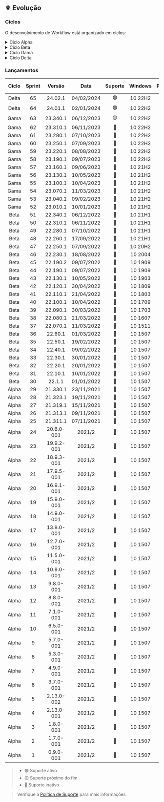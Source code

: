 ## :atom_symbol: Evolução

### Ciclos
O desenvolvimento de Workflow está organizado em ciclos:

<details>
<summary>Ciclo Alpha</summary>

Inicialmente escrito para o legado Prompt de Comando, o desenvolvimento de Workflow tem início no segundo semestre de 2021 com o _Ciclo Alpha_, período de aprendizagem da linguagem shell script, construção do núcleo do software e execução dos primeiros testes. Posteriormente portado para PowerShell 5.1, o algoritmo ganhou em complexidade e compatibilidade.

O universo de Tron criado por Steven Lisberger foi uma clara inspiração na construção do projeto desde as primeiras linhas de código. Há diversos easter eggs espalhados pelo algoritmo e interface das versões iniciais, no entanto elas não foram publicadas.

Ao longo do ano, a cadência no lançamento de novas versões trouxe funcionalidades e avanços significativos ao software como o suporte ao PowerShell 7.0 e a codificação de caracteres [UTF8NoBom](https://github.com/2uj1m28ohz/Database/blob/main/Development/CharacterEncoding.md), atualização de elementos da interface, migração para o formato de versionamento [CalVer](https://github.com/2uj1m28ohz/Database/blob/main/Development/SoftwareVersioning.md), suporte à compressão de dados, e a escolha de uma licença de software livre.

```
                        21.1.1-001                                         21.001.1
♦─────── SemVer ─────────┬─┬─┬──┬───────────────────── › CalVer V1 ─────────┬──┬──┬────────────────────────────── ›
                         │ │ │  └─┤ Build                                   │  │  └─┤ Revisão
                         │ │ └────┤ Patch                                   │  └────┤ Dia absoluto do ano
                         │ └──────┤ Minor                                   └───────┤ Ano
                         └────────┤ Major
```

</details>

<details>
<summary>Ciclo Beta</summary>

Após seis meses de desenvolvimento, Workflow deixou de ser um software restrito e ganhou um repositório no GitHub, sendo publicado sob a GPL-3.0.

A partir de então iniciou-se um importante período de transição e implementação conhecido como _Ciclo Beta_, onde a refatoração constante do código possibilitado pelo lançamento de novas versões com o intervalo de apenas dez dias aplicou os conceitos da filosofia [Clean Code](https://github.com/2uj1m28ohz/Database/blob/main/Development/SoftwareDesign.md) e da metodologia ágil [Extreme Programming](https://github.com/2uj1m28ohz/Database/blob/main/Development/AgileMethodologies.md) para aprimorar a qualidade do algoritmo e introduzir novos recursos, entre eles o Registro de Eventos, instalação e atualização automáticas a partir do repositório, e a Verificação de Integridade que detecta e corrige alterações ilegais de algoritmo, recursos estes que permitem maior controle, segurança, velocidade e confiabilidade na entrega atualizações.

A interface recebeu refinamentos através de duas grandes versões que atualizaram os elementos existentes e adicionaram temas. Os fundamentos instituídos pelas Diretrizes de Interface determinam intuitividade, unidade e minimalismo como alguns dos requisitos da experiência do usuário. Tendo em mente que uma [CLI](https://github.com/2uj1m28ohz/Database/blob/main/Development/Interface.md) está limitada às possiblidades do terminal que a executa, é importante criar os próprios elementos, fluxos e estudar a palheta de cores legível pelo terminal a fim de criar um layout consistente e agradável. "_Design não é apenas aparência, design é sobre como as coisas funcionam._" - Steve Jobs.

Para elevar o nível do projeto, o arquivo Readme no formato TXT presente no pacote de software foi substituído pelo formato interativo HTML/CSS.

</details>

<details>
<summary>Ciclo Gama</summary>

Gama foi um importante ciclo de amadurecimento de software, quando dezenas de novos recursos conduziram Workflow à um nível de qualidade nunca antes visto, potencializado pela adocação da metodologia ágil [Scrum](https://github.com/2uj1m28ohz/Database/blob/main/Development/AgileMethodologies.md) que proporcionou um intervalo de planejamento maior e atualizações ainda mais sólidas. As principais alterações incluem:

- Geral
    - Porte do código-fonte para EN-US
    - Carregamento do software a partir da home do usuário
    - Bloqueio de software em caso de comprometimento de integridade

- Interface
    - Nova tela de carregamento
    - Nova tela de encerramento

- Backup
    - Unificação das rotinas de backup
    - Overview da rotina de backup
    - Estimativa do tamanho do backup
    - Suporte ao Google Drive
    - Suporte ao iCloud Drive
    - Suporte ao Dropbox
    - Suporte a multidispositivos
    - Suporte a multiusuários
    - Configuração do período de retenção
    - Verificação da saúde do drive de backup
    - Suporte à tabela de partições GPT no drive de backup
    - Suporte ao sistema de arquivos NTFS no drive de backup
    - Suporte à clusters de 64KB no drive de backup
    - Exibe o tempo total de execução

- Réplica
    - Replicação do backup de dados
    - Verificação da saúde do drive de réplica
    - Suporte à tabela de partições GPT no drive de réplica
    - Suporte ao sistema de arquivos NTFS no drive de réplica
    - Suporte à clusters de 64KB no drive de réplica
    - Exibe o tempo total de execução

- Compressão
    - Configuração da taxa de compressão de dados
    - Configuração do uso de memória
    - Suporte ao modo sólido
    - Suporte ao processamento multithread

- Configurações
    - Gerenciamento inteligente de configurações
    - Importação e exportação de configurações

</details>

<details>
<summary>Ciclo Delta</summary>

No _Ciclo Delta_ Workflow receberá aprimoramentos nos elementos, fluxos e conceitos já introduzidos, e expandirá a disponibilidade de recursos enquanto mantém sua [Arquitetura Monolítica](https://github.com/2uj1m28ohz/Database/blob/main/Development/SoftwareArchitecture.md). De forma geral, monólitos são convenientes por facilitar a sobrecarga cognitiva de gerenciamento de código e favorecer a velocidade de todas as etapas do software, do desenvolvimento à execução.

```
                             23.001.1                                                   24.01.1
‹ ──────── CalVer V1 ─────────┬──┬──┬────────────────────────────── › CalVer V2 ─────────┬──┬─┬──────────────────♦
                              │  │  └─┤ Revisão                                          │  │ └─┤ Revisão
                              │  └────┤ Dia absoluto do ano                              │  └───┤ Mês
                              └───────┤ Ano                                              └──────┤ Ano
```
> O formato de versionamento CalVer V2 simplifica a identificação de versão.

Os ciclos anteriores foram fundamentais na construção de um software robusto e inteligente. Não será diferente em 2024.

</details>

### Lançamentos
|Ciclo|Sprint|Versão|Data|Suporte|Windows|PowerShell|7-Zip|Linhas|Sub-rotinas|
|:---:|:---:|:---:|:---:|:---:|:---:|:---:|:---:|:---:|:---:|
|Delta|65|24.02.1|04/02/2024|:green_circle:|10 22H2|7.4.0|23.01|+04,57%|+02,46%|
|Delta|64|24.01.1|02/01/2024|:green_circle:|10 22H2|7.4.0|23.01|+05,27%|+02,53%|
|Gama|63|23.340.1|06/12/2023|:yellow_circle:|10 22H2|7.3.6|23.01|+04,34%|+03,66%|
|Gama|62|23.310.1|06/11/2023|:red_circle:|10 22H2|7.3.5|23.01|-01,54%|-01,04%|
|Gama|61|23.280.1|07/10/2023|:red_circle:|10 22H2|7.3.4|23.01|-03,82%|-03,98%|
|Gama|60|23.250.1|07/09/2023|:red_circle:|10 22H2|7.3.3|23.01|+08,39%|+06,35%|
|Gama|59|23.220.1|08/08/2023|:red_circle:|10 22H2|7.3.2|22.01|-01,93%|-04,06%|
|Gama|58|23.190.1|09/07/2023|:red_circle:|10 22H2|7.3.1|22.01|-03,21%|+04,23%|
|Gama|57|23.160.1|09/06/2023|:red_circle:|10 21H2|7.3.0|22.00|-02,89%|+13,17%|
|Gama|56|23.130.1|10/05/2023|:red_circle:|10 21H2|7.3.0|22.00|+01,80%|+15,17%|
|Gama|55|23.100.1|10/04/2023|:red_circle:|10 21H2|7.3.0|22.00|+05,64%|+02,84%|
|Gama|54|23.070.1|11/03/2023|:red_circle:|10 21H2|7.3.0|22.00|+07,91%|+28,18%|
|Gama|53|23.040.1|09/02/2023|:red_circle:|10 21H2|7.3.0|22.00|-11,74%|-09,09%|
|Gama|52|23.010.1|10/01/2023|:red_circle:|10 21H2|7.2.5|22.00|+06,85%|+01,68%|
|Beta|51|22.340.1|06/12/2022|:red_circle:|10 21H1|7.2.0|22.00|+06,12%|+08,18%|
|Beta|50|22.310.1|06/11/2022|:red_circle:|10 21H1|7.2.0|22.00|-00,93%|-00,90%|
|Beta|49|22.280.1|07/10/2022|:red_circle:|10 21H1|7.2.0|22.00|+01,95%|00,00%|
|Beta|48|22.260.1|17/09/2022|:red_circle:|10 21H1|7.2.0|22.00|+03,74%|+11,00%|
|Beta|47|22.250.1|07/09/2022|:red_circle:|10 20H2|7.2.0|22.00|+13,72%|+13,64%|
|Beta|46|22.230.1|18/08/2022|:red_circle:|10 2004|7.2.0|22.00|+02,94%|+02,33%|
|Beta|45|22.190.2|09/07/2022|:red_circle:|10 1909|7.2.0|21.07|+01,62%|-01,15%|
|Beta|44|22.190.1|09/07/2022|:red_circle:|10 1909|7.2.0|21.07|+02,33%|+01,16%|
|Beta|43|22.130.1|10/05/2022|:red_circle:|10 1903|7.2.0|21.07|-03,77%|+01,18%|
|Beta|42|22.120.1|30/04/2022|:red_circle:|10 1809|7.2.0|21.07|+01,43%|-01,16%|
|Beta|41|22.110.1|21/04/2022|:red_circle:|10 1803|7.2.0|21.07|+01,95%|+01,18%|
|Beta|40|22.100.1|10/04/2022|:red_circle:|10 1709|7.2.0|21.07|+00,73%|00,00%|
|Beta|39|22.090.1|30/03/2022|:red_circle:|10 1703|7.2.0|21.07|+07,06%|+06,25%|
|Beta|38|22.080.1|21/03/2022|:red_circle:|10 1607|7.2.0|21.07|+06,01%|+06,67%|
|Beta|37|22.070.1|11/03/2022|:red_circle:|10 1511|7.2.0|21.07|+06,05%|+04,17%|
|Beta|36|22.60.1|01/03/2022|:red_circle:|10 1507|7.2.0|21.07|+08,15%|+05,88%|
|Beta|35|22.50.1|19/02/2022|:red_circle:|10 1507|7.2.0|21.07|+41,45%|+30,77%|
|Beta|34|22.40.1|09/02/2022|:red_circle:|10 1507|7.2.0|21.07|+08,30%|+23,81%|
|Beta|33|22.30.1|30/01/2022|:red_circle:|10 1507|7.2.0|21.07|+05,61%|+07,69%|
|Beta|32|22.20.1|20/01/2022|:red_circle:|10 1507|7.2.0|21.06|+03,71%|+02,63%|
|Beta|31|22.10.1|10/01/2022|:red_circle:|10 1507|7.1.0|19.00|+00,81%|+58,33%|
|Beta|30|22.1.1|01/01/2022|:red_circle:|10 1507|7.0.0||+14,72%|+9,09%|
|Alpha|29|21.330.1|23/11/2021|:red_circle:|10 1507|5.1.0||+16,68%|+4,76%|
|Alpha|28|21.323.1|19/11/2021|:red_circle:|10 1507|5.1.0||+19,74%|-08,70%|
|Alpha|27|21.319.1|15/11/2021|:red_circle:|10 1507|5.1.0||+16,26%|+04,55%|
|Alpha|26|21.313.1|09/11/2021|:red_circle:|10 1507|5.1.0||+05,02%|00,00%|
|Alpha|25|21.311.1|07/11/2021|:red_circle:|10 1507|5.1.0||+03,26%|00,00%|
|Alpha|24|20.6.0-001|2021/2|:red_circle:|10 1507|5.1.0||+04,17%|+04,76%|
|Alpha|23|19.9.2-001|2021/2|:red_circle:|10 1507|5.1.0||-20,98%|+05,00%|
|Alpha|22|18.9.3-001|2021/2|:red_circle:|10 1507|5.1.0||+27,93%|+05,26%|
|Alpha|21|17.9.5-001|2021/2|:red_circle:|10 1507|5.1.0||+21,17%|+05,56%|
|Alpha|20|16.9.1-001|2021/2|:red_circle:|10 1507|5.1.0||+02,12%|+05,88%|
|Alpha|19|15.9.0-001|2021/2|:red_circle:|10 1507|5.1.0||+09,51%|+06,25%|
|Alpha|18|14.9.0-001|2021/2|:red_circle:|10 1507|5.1.0||+02,16%|+06,67%|
|Alpha|17|13.9.0-001|2021/2|:red_circle:|10 1507|5.1.0||+24,80%|+07,14%|
|Alpha|16|12.7.0-001|2021/2|:red_circle:|10 1507|5.1.0||+03,92%|+07,69%|
|Alpha|15|11.5.0-001|2021/2|:red_circle:|10 1507|5.1.0||+03,78%|+08,33%|
|Alpha|14|10.9.0-001|2021/2|:red_circle:|10 1507|5.1.0||+08,86%|+09,09%|
|Alpha|13|9.8.0-001|2021/2|:red_circle:|10 1507|5.1.0||+12,86%|+10,00%|
|Alpha|12|8.8.0-001|2021/2|:red_circle:|10 1507|5.1.0||+06,06%|+11,11%|
|Alpha|11|7.1.0-001|2021/2|:red_circle:|10 1507|5.1.0||+05,18%|+12,50%|
|Alpha|10|6.5.0-001|2021/2|:red_circle:|10 1507|5.1.0||+08,19%|+14,29%|
|Alpha|9|5.7.0-001|2021/2|:red_circle:|10 1507|5.1.0||+01,75%|00,00%|
|Alpha|8|5.3.0-001|2021/2|:red_circle:|10 1507|5.1.0||+07,55%|+16,67%|
|Alpha|7|4.9.0-001|2021/2|:red_circle:|10 1507|5.1.0||+41,33%|+20,00%|
|Alpha|6|3.7.0-001|2021/2|:red_circle:|10 1507|5.1.0||+18,11%|+25,00%|
|Alpha|5|2.13.0-002|2021/2|:red_circle:|10 1507|5.1.0||00,00%|00,00%|
|Alpha|4|2.13.0-001|2021/2|:red_circle:|10 1507|5.1.0||+35,11%|+33,33%|
|Alpha|3|1.8.0-001|2021/2|:red_circle:|10 1507|5.1.0||+02,17%|00,00%|
|Alpha|2|1.7.0-001|2021/2|:red_circle:|10 1507|5.1.0||-12,38%|-40,00%|
|Alpha|1|0.9.0-001|2021/2|:red_circle:|10 1507|5.1.0||00,00%|00,00%|

> - :green_circle: Suporte ativo
> - :yellow_circle: Suporte próximo do fim
> - :red_circle: Suporte inativo

> Verifique a [Política de Suporte](https://github.com/2uj1m28ohz/Workflow/blob/main/SUPPORT.md) para mais informações.
